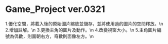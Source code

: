 # Game_Project ver.0321
1.優化空間，將載入後的原始圖片縮放並儲存，並將使用過的圖片的空間釋放。\n
2.增加註解。\n
3.更換主角的圖片及動作。\n
4.改變視窗大小。\n
5.主角圖片編號為偶數，則面朝右方，奇數則面像左方。\n
